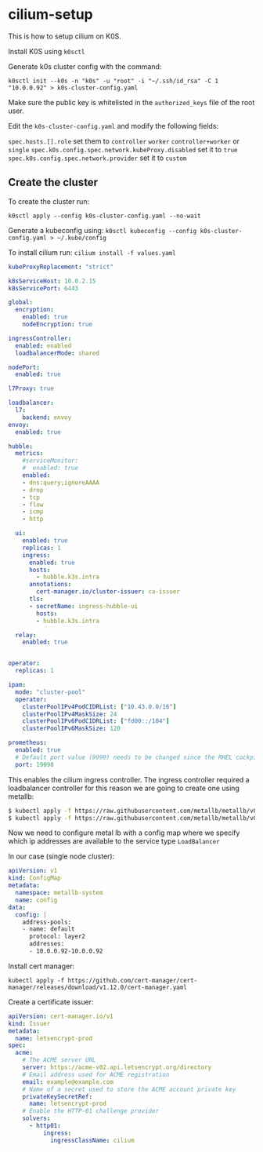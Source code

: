 # cilium-setup

This is how to setup cilium on K0S.

Install K0S using `k0sctl`

Generate k0s cluster config with the command:

`k0sctl init --k0s -n "k0s" -u "root" -i "~/.ssh/id_rsa" -C 1 "10.0.0.92" > k0s-cluster-config.yaml`

Make sure the public key is whitelisted in the `authorized_keys` file of the root user.

Edit the `k0s-cluster-config.yaml` and modify the following fields:

`spec.hosts.[].role` set them to `controller` `worker` `controller+worker` or `single`
`spec.k0s.config.spec.network.kubeProxy.disabled` set it to `true`
`spec.k0s.config.spec.network.provider` set it to `custom`

## Create the cluster

To create the cluster run:

`k0sctl apply --config k0s-cluster-config.yaml --no-wait`

Generate a kubeconfig using: `k0sctl kubeconfig --config k0s-cluster-config.yaml > ~/.kube/config`


To install cilium run:
`cilium install -f values.yaml`

```yaml
kubeProxyReplacement: "strict"

k8sServiceHost: 10.0.2.15
k8sServicePort: 6443

global:
  encryption:
    enabled: true
    nodeEncryption: true

ingressController:
  enabled: enabled
  loadbalancerMode: shared

nodePort:
  enabled: true

l7Proxy: true

loadbalancer:
  l7:
    backend: envoy
envoy:
  enabled: true

hubble:
  metrics:
    #serviceMonitor:
    #  enabled: true
    enabled:
    - dns:query;ignoreAAAA
    - drop
    - tcp
    - flow
    - icmp
    - http

  ui:
    enabled: true
    replicas: 1
    ingress:
      enabled: true
      hosts:
        - hubble.k3s.intra
      annotations:
        cert-manager.io/cluster-issuer: ca-issuer
      tls:
      - secretName: ingress-hubble-ui
        hosts:
        - hubble.k3s.intra

  relay:
    enabled: true


operator:
  replicas: 1

ipam:
  mode: "cluster-pool"
  operator:
    clusterPoolIPv4PodCIDRList: ["10.43.0.0/16"]
    clusterPoolIPv4MaskSize: 24
    clusterPoolIPv6PodCIDRList: ["fd00::/104"]
    clusterPoolIPv6MaskSize: 120

prometheus:
  enabled: true
  # Default port value (9090) needs to be changed since the RHEL cockpit also listens on this port.
  port: 19090
```

This enables the cilium ingress controller. The ingress controller required a loadbalancer controller for this reason we are going to create one using metallb:

```bash
$ kubectl apply -f https://raw.githubusercontent.com/metallb/metallb/v0.10.2/manifests/namespace.yaml
$ kubectl apply -f https://raw.githubusercontent.com/metallb/metallb/v0.10.2/manifests/metallb.yaml
```

Now we need to configure metal lb with a config map where we specify which ip addresses are available to the service type `LoadBalancer`

In our case (single node cluster):

```yaml
apiVersion: v1
kind: ConfigMap
metadata:
  namespace: metallb-system
  name: config
data:
  config: |
    address-pools:
    - name: default
      protocol: layer2
      addresses:
      - 10.0.0.92-10.0.0.92
```

Install cert manager:

`kubectl apply -f https://github.com/cert-manager/cert-manager/releases/download/v1.12.0/cert-manager.yaml`

Create a certificate issuer:

```yaml
apiVersion: cert-manager.io/v1
kind: Issuer
metadata:
  name: letsencrypt-prod
spec:
  acme:
    # The ACME server URL
    server: https://acme-v02.api.letsencrypt.org/directory
    # Email address used for ACME registration
    email: example@example.com
    # Name of a secret used to store the ACME account private key
    privateKeySecretRef:
      name: letsencrypt-prod
    # Enable the HTTP-01 challenge provider
    solvers:
      - http01:
          ingress:
            ingressClassName: cilium
```


